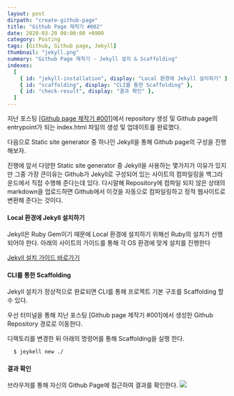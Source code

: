 ```yaml
---
layout: post
dirpath: "create-github-page"
title: "Github Page 제작기 #002"
date: 2020-03-20 00:00:00 +0900
category: Posting
tags: [Github, Github page, Jekyll]
thumbnail: "jekyll.png"
summary: "Github Page 제작기 - Jekyll 설치 & Scaffolding"
indexes:
  [
    { id: "jekyll-installation", display: "Local 환경에 Jekyll 설치하기" },
    { id: "scaffolding", display: "CLI를 통한 Scaffolding" },
    { id: "check-result", display: "결과 확인" },
  ]
---
```


지난 포스팅 [[Github page 제작기 #001]](/posting/2020/03/19/create-github-page-001.html)에서 repository 생성 및 Github page의 entrypoint가 되는 index.html 파일의 생성 및 업데이트를 완료했다.

다음으로 Static site generator 중 하나인 Jekyll을 통해 Github page의 구성을 진행 해보자.

진행에 앞서 다양한 Static site generator 중 Jekyll을 사용하는 몇가지가 이유가 있지만 그중 가장 큰이유는 Github가 Jekyll로 구성되어 있는 사이트의 컴파일링을 백그라운드에서 직접 수행해 준다는데 있다. 다시말해 Repository에 컴파일 되지 않은 상태의 markdown을 업로드하면 Github에서 이것을 자동으로 컴파일링하고 정적 웹사이트로 변환해 준다는 것이다.

<h4 id="jekyll-installation">Local 환경에 Jekyll 설치하기</h4>

Jekyll은 Ruby Gem이기 때문에 Local 환경에 설치하기 위해선 Ruby의 설치가 선행 되어야 한다.
아래의 사이트의 가이드를 통해 각 OS 환경에 맞게 설치를 진행한다

[Jekyll 설치 가이드 바로가기](https://jekyllrb.com/docs/installation)

<h4 id="scaffolding">CLI를 통한 Scaffolding</h4>

Jekyll 설치가 정상적으로 완료되면 CLI를 통해 프로젝트 기본 구조를 Scaffolding 할 수 있다.

우선 터미널을 통해 지난 포스팅 [Github page 제작기 #001]에서 생성한 Github Repository 경로로 이동한다.

디렉토리를 변경한 뒤 아래의 명령어를 통해 Scaffolding을 실행 한다.

```bash
  $ jeykell new ./
```

<h4 id="check-result">결과 확인</h4>

브라우저를 통해 자신의 Github Page에 접근하여 결과를 확인한다.
<img src="../../../../assets/create-github-page/sample-page.png">
